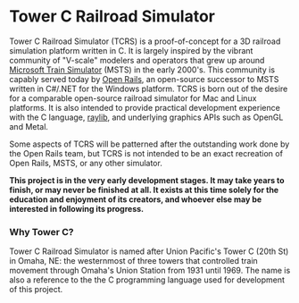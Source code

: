 # Tower C Railroad Simulator

Tower C Railroad Simulator (TCRS) is a proof-of-concept for a 3D railroad simulation platform written in C.
It is largely inspired by the vibrant community of "V-scale" modelers and operators that grew up around
[Microsoft Train Simulator](https://en.wikipedia.org/wiki/Microsoft_Train_Simulator) (MSTS)
in the early 2000's.  This community is capably served today by [Open Rails](https://www.openrails.org/), an open-source
successor to MSTS written in C#/.NET for the Windows platform. TCRS is born out of the desire for a comparable open-source
railroad simulator for Mac and Linux platforms. It is also intended to provide practical development 
experience with the C language, [raylib](https://www.raylib.com/), and underlying graphics APIs such as OpenGL and Metal.

Some aspects of TCRS will be patterned after the outstanding work done by the Open Rails team, but TCRS is not 
intended to be an exact recreation of Open Rails, MSTS, or any other simulator.

**This project is in the very early development stages. It may take years to finish, or may never be finished at all.
It exists at this time solely for the education and enjoyment of its creators, and whoever else may be interested in
following its progress.**

### Why Tower C?

Tower C Railroad Simulator is named after Union Pacific's Tower C (20th St) in Omaha, NE: the westernmost of three
towers that controlled train movement through Omaha's Union Station from 1931 until 1969.  The name is also a
reference to the the C programming language used for development of this project.
